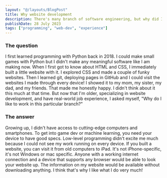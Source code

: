 ```yaml
---
layout: "@/layouts/BlogPost"
title: Why website development
description: There's many branch of software engineering, but why did I choose website development in particular?
publishDate: 28 July 2023
tags: ["programming", "web-dev", "experience"]
---
```



### The question

I first learned programming with Python back in 2018. I could make small games with Python but I didn't make any meaningful software like I am making now. When I first got to know about HTML and CSS, I immediately built a little website with it. I explored CSS and made a couple of funky websites. Then I learned git, deploying pages in GitHub and I could visit the websites I made through every device! I showed it to my mom, my sister, my dad, and my friends. That made me honestly happy. I didn't think about it this much at that time. But now that I'm older, specializing in website development, and have real-world job experience, I asked myself, "Why do I like to work in this particular branch?"

### The answer

Growing up, I didn't have access to cutting-edge computers and smartphones. To get into game dev or machine learning, you need your device to have good specs. Low-level programming didn't excite me much because I could not see my work running on every device. If you built a website, you can visit it from old computers to iPad. It's not iPhone-specific, it's not Windows or mac specific. Anyone with a working internet connection and a device that supports any browser would be able to look your website up. The information on my website would be available without downloading anything. I think that's why I like what I do very much!